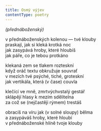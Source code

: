 ```yaml
---
title: Osmý výjev
contentType: poetry
---
```


<section>

_(přednáboženský)_

v přednáboženských kolenou — tvé klouby  
praskají, jak si kleká krotká noc  
jak zasypává hroby, které hloubíš  
jak páře, co je tebou protkáno

</section>

<section>

klekaná zem se tlakem rozteskní  
když oráč textu obkružuje souvrať  
v mezích tvé psýché, tiché, groteskní  
jak vertikála, která (v čase) couvla

</section>

<section>

klečící ve mně, zmrtvýchvstalý gestář  
sklápějí hlasy k mezím sdělitelna  
za což se (nejčastěji rýmem) trestáš

</section>

<section>

obracíš na víru jak (v solné sloupy) bělma  
a zasypáváš hroby, které hloubí  
v přednáboženské hlíně tvoje klouby

</section>
